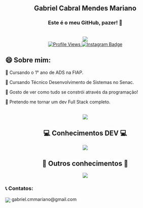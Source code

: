 <div align="center">
    <h2>Gabriel Cabral Mendes Mariano</h2>
    <h3>Este é o meu GitHub, pazer! 👋</h3>
    <br>
    <img src="https://art.pixilart.com/sr5zada802696faws3.png">
    <br>
    <a href="https://komarev.com/ghpvc/?username=gabrielcabralmm&label=Profile%20views&color=0e75b6&style=for-the-badge">
        <img src="https://komarev.com/ghpvc/?username=gabrielcabralmm&label=Profile%20views&color=0e75b6&style=for-the-badge" alt="Profile Views" />
    </a>
    <a href="https://www.instagram.com/gabrielcabralmm/" target="_blank" rel="noopener noreferrer">
        <img src="https://img.shields.io/badge/-Instagram-%23ED1A79?style=for-the-badge&logo=instagram&logoColor=white" alt="Instagram Badge" />
    </a>
</div>
    <h2>😄 Sobre mim:</h2>
    <p>📌 Cursando o 1° ano de ADS na FIAP.</p>
    <p>📌 Cursando Técnico Desenvolvimento de Sistemas no Senac.</p>
    <p>📌 Gosto de ver como tudo se constrói através da programação!</p>
    <p>📌 Pretendo me tornar um dev Full Stack completo.</p>
    <br>
<div align="center">
    <img src="https://github.com/GabrielCabralmm/esythir/blob/main/coin.gif?raw=true">
    <h2>💻 Conhecimentos DEV 💻</h2>
    <p align="center">
        <a href="https://skillicons.dev">
            <img align="center" src="https://skillicons.dev/icons?i=cs,java,py,mysql,php,html,css,git,github">
        </a>
    </p>
    <h2 align="center">🧠 Outros conhecimentos 🧠</h2>
    <p align="center">
        <a href="https://skillicons.dev">
            <img align="center" src="https://skillicons.dev/icons?i=ps,pr,ai">
        </a>
</div>
<h3>📞 Contatos: </h3>
    <p><img align="center" src="https://skillicons.dev/icons?i=gmail"> gabriel.cmmariano@gmail.com</p>